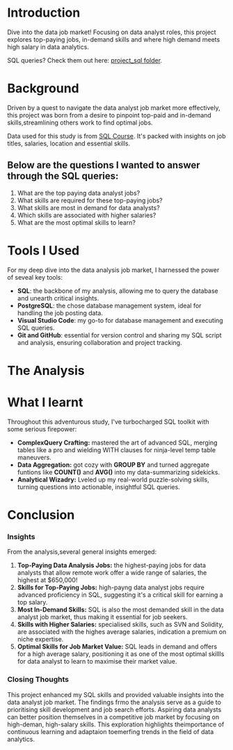 # Introduction

Dive into the data job market! Focusing on data analyst roles, this project explores top-paying jobs, in-demand skills and where high demand meets high salary in data analytics.

SQL queries? Check them out here: [project_sql folder](/project_sql/).

# Background

Driven by a quest to navigate the data analyst job market more effectively, this project was born from a desire to pinpoint top-paid and in-demand skills,streamlining others work to find optimal jobs.

Data used for this study is from [SQL Course](https://lukebarousse.com/sql). It's packed with insights on job titles, salaries, location and essential skills.

## Below are the questions I wanted to answer through the SQL queries:

1. What are the top paying data analyst jobs?
2. What skills are required for these top-paying jobs?
3. What skills are most in demand for data analysts?
4. Which skills are associated with higher salaries?
5. What are the most optimal skills to learn?

# Tools I Used

For my deep dive into the data analysis job market, I harnessed the power of seveal key tools:

- **SQL**: the backbone of my analysis, allowing me to query the database and unearth critical insights.
- **PostgreSQL**: the chose database management system, ideal for handling the job posting data.
- **Visual Studio Code**: my go-to for database management and executing SQL queries.
- **Git and GitHub**: essential for version control and sharing my SQL script and analysis, ensuring collaboration and project tracking.

# The Analysis

# What I learnt

Throughout this adventurous study, I've turbocharged SQL toolkit with some serious firepower:

- **ComplexQuery Crafting:** mastered the art of advanced SQL, merging tables like a pro and wielding WITH clauses for ninja-level temp table maneuvers.
- **Data Aggregation:** got cozy with **GROUP BY** and turned aggregate funtions like **COUNT()** and **AVG()** into my data-summarizing sidekicks.
- **Analytical Wizadry:** Lveled up my real-world puzzle-solving skills, turning questions into actionable, insightful SQL queries.

# Conclusion

### Insights

From the analysis,several general insights emerged:

1. **Top-Paying Data Analysis Jobs:** the highest-paying jobs for data analysts that allow remote work offer a wide range of salaries, the highest at $650,000!
2. **Skills for Top-Paying Jobs:** high-payng data analyst jobs require advanced proficiency in SQL, suggesting it's a critical skill for earning a top salary.
3. **Most In-Demand Skills:** SQL is also the most demanded skill in the data analyst job market, thus making it essential for job seekers.
4. **Skills with Higher Salaries:** specialised skills, such as SVN and Solidity, are associated with the highes average salaries, indication a premium on niche expertise.
5. **Optimal Skills for Job Market Value:** SQL leads in demand and offers for a high average salary, positioning it as one of the most optimal skillls for data analyst to learn to maximise their market value.

### Closing Thoughts

This project enhanced my SQL skills and provided valuable insights into the data analyst job market. The findings frmo the analysis serve as a guide to prioritising skill development and job search efforts. Aspiring data analysts can better position themselves in a competitive job market by focusing on high-deman, high-salary skills. This exploration highlights theimportance of continuous learning and adaptaion toemerfing trends in the field of data analytics.
